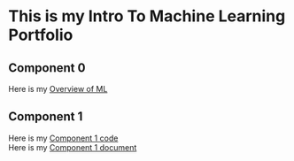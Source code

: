 # This is my Intro To Machine Learning Portfolio

## Component 0
Here is my [Overview of ML](/Component0/Overview_of_ML.pdf)  

## Component 1
Here is my [Component 1 code](/Component1/Assignment2.cpp)   
Here is my [Component 1 document](/Component1/Component_1.pdf)  